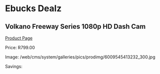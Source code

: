 
# Ebucks Dealz
## Volkano Freeway Series 1080p HD Dash Cam
[Product Page](https://www.ebucks.com/web/shop/productSelected.do?prodId=626810838&catId=375509364)

Price: R799.00

Image: /web/cms/system/galleries/pics/prodimg/6009545413232_300.jpg

Savings: 


	